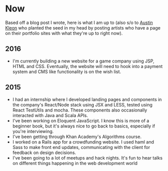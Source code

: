 # Now
Based off a blog post I wrote, here is what I am up to (also s/o to [Austin Kleon](http://austinkleon.com/) who planted the seed in my head by posting artists who have a page on their portfolio sites with what they're up to right now).

## 2016
* I'm currently building a new website for a game company using JSP, HTML and CSS. Eventually, the website will need to hook into a payment system and CMS like functionality is on the wish list.

## 2015
* I had an internship where I developed landing pages and components in the company's React/Node stack using JSX and LESS, tested using React TestUtils and mocha. These components also occasionally interacted with Java and Scala APIs.
* I've been working on Eloquent JavaScript. I know this is more of a beginner book, but it's always nice to go back to basics, especially if you're interviewing.
* I've been getting through Khan Academy's Algorithms course.
* I worked on a Rails app for a crowdfunding website. I used haml and Sass to make front end updates, communicating with the client for feedback on design decisions.
* I've been going to a lot of meetups and hack nights. It's fun to hear talks on different things happening in the web development world
